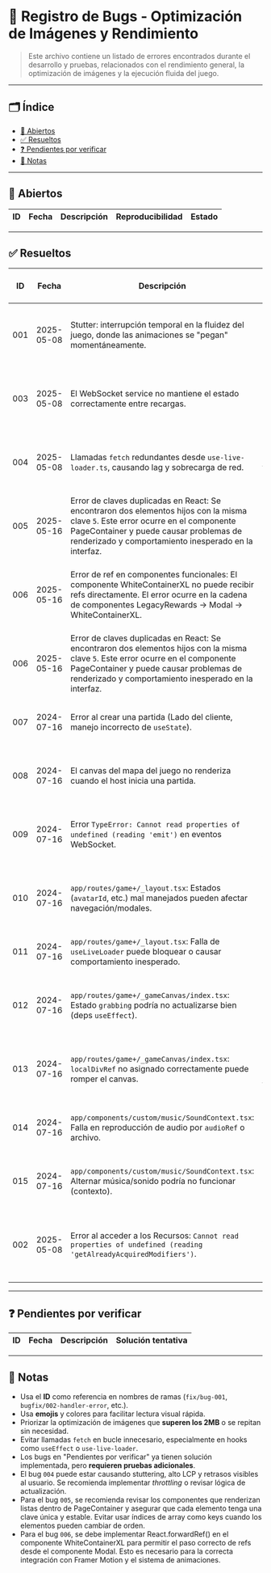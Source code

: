 # 🐞 Registro de Bugs - Optimización de Imágenes y Rendimiento

> Este archivo contiene un listado de errores encontrados durante el desarrollo y pruebas, relacionados con el rendimiento general, la optimización de imágenes y la ejecución fluida del juego.

---

## 🗂️ Índice

- [🔧 Abiertos](#abiertos)
- [✅ Resueltos](#resueltos)
- [❓ Pendientes por verificar](#pendientes-por-verificar)
- [📌 Notas](#notas)

---

## 🔧 Abiertos

| ID   | Fecha       | Descripción                                                                                             | Reproducibilidad | Estado         |
|------|-------------|---------------------------------------------------------------------------------------------------------|------------------|----------------|

---

## ✅ Resueltos

| ID   | Fecha       | Descripción   | Solución | Fecha de solución |
|------|-------------|---------------|----------|-------------------|
| 001  | 2025-05-08 | Stutter: interrupción temporal en la fluidez del juego, donde las animaciones se "pegan" momentáneamente. | Se optimizó el renderizado y se revisaron los ciclos de animación para evitar bloqueos. | 2025-06-19 |
| 003  | 2025-05-08 | El WebSocket service no mantiene el estado correctamente entre recargas. | Se implementó persistencia de estado con localStorage y sincronización con el servidor. | 2025-06-19 |
| 004  | 2025-05-08 | Llamadas `fetch` redundantes desde `use-live-loader.ts`, causando lag y sobrecarga de red. | Se optimizó la lógica de hooks y se implementó throttling para evitar llamadas innecesarias. | 2025-06-19 |
| 005  | 2025-05-16 | Error de claves duplicadas en React: Se encontraron dos elementos hijos con la misma clave `5`. Este error ocurre en el componente PageContainer y puede causar problemas de renderizado y comportamiento inesperado en la interfaz. | Se revisaron las keys en los componentes y se aseguraron claves únicas y estables. | 2025-06-19 |
| 006  | 2025-05-16 | Error de ref en componentes funcionales: El componente WhiteContainerXL no puede recibir refs directamente. El error ocurre en la cadena de componentes LegacyRewards -> Modal -> WhiteContainerXL. | Se implementó React.forwardRef en WhiteContainerXL para permitir el paso correcto de refs. | 2025-06-19 |
| 006 | 2025-05-16 | Error de claves duplicadas en React: Se encontraron dos elementos hijos con la misma clave `5`. Este error ocurre en el componente PageContainer y puede causar problemas de renderizado y comportamiento inesperado en la interfaz. | Se revisaron las keys en los componentes y se aseguraron claves únicas y estables. | 2025-06-19 |
| 007  | 2024-07-16 | Error al crear una partida (Lado del cliente, manejo incorrecto de `useState`). | Se corrigió el manejo de estado en el cliente para la creación de partidas. | 2025-06-19 |
| 008  | 2024-07-16 | El canvas del mapa del juego no renderiza cuando el host inicia una partida. | Se corrigió la inicialización del canvas y la sincronización con el host. | 2025-06-19 |
| 009  | 2024-07-16 | Error `TypeError: Cannot read properties of undefined (reading 'emit')` en eventos WebSocket. | Se validó la existencia de objetos antes de llamar a 'emit' en los eventos WebSocket. | 2025-06-19 |
| 010  | 2024-07-16 | `app/routes/game+/_layout.tsx`: Estados (`avatarId`, etc.) mal manejados pueden afectar navegación/modales. | Se revisó y refactorizó el manejo de estados para navegación y modales. | 2025-06-19 |
| 011  | 2024-07-16 | `app/routes/game+/_layout.tsx`: Falla de `useLiveLoader` puede bloquear o causar comportamiento inesperado. | Se mejoró el manejo de errores y fallback en `useLiveLoader`. | 2025-06-19 |
| 012  | 2024-07-16 | `app/routes/game+/_gameCanvas/index.tsx`: Estado `grabbing` podría no actualizarse bien (deps `useEffect`). | Se ajustaron las dependencias de `useEffect` para actualizar correctamente el estado `grabbing`. | 2025-06-19 |
| 013  | 2024-07-16 | `app/routes/game+/_gameCanvas/index.tsx`: `localDivRef` no asignado correctamente puede romper el canvas. | Se corrigió la asignación de refs para asegurar el funcionamiento del canvas. | 2025-06-19 |
| 014  | 2024-07-16 | `app/components/custom/music/SoundContext.tsx`: Falla en reproducción de audio por `audioRef` o archivo. | Se revisó la gestión de refs y archivos de audio para asegurar la reproducción. | 2025-06-19 |
| 015  | 2024-07-16 | `app/components/custom/music/SoundContext.tsx`: Alternar música/sonido podría no funcionar (contexto). | Se corrigió la lógica de alternancia en el contexto de sonido/música. | 2025-06-19 |
| 002  | 2025-05-08  | Error al acceder a los Recursos: `Cannot read properties of undefined (reading 'getAlreadyAcquiredModifiers')`. | Implementación de verificación de estado en WebSocket service y manejo de casos undefined | 2025-05-08 |

---

## ❓ Pendientes por verificar

| ID   | Fecha       | Descripción                                                                 | Solución tentativa                                                                 |
|------|-------------|-----------------------------------------------------------------------------|------------------------------------------------------------------------------------|

---

## 📌 Notas

- Usa el **ID** como referencia en nombres de ramas (`fix/bug-001`, `bugfix/002-handler-error`, etc.).
- Usa **emojis** y colores para facilitar lectura visual rápida.
- Priorizar la optimización de imágenes que **superen los 2MB** o se repitan sin necesidad.
- Evitar llamadas `fetch` en bucle innecesario, especialmente en hooks como `useEffect` o `use-live-loader`.
- Los bugs en "Pendientes por verificar" ya tienen solución implementada, pero **requieren pruebas adicionales**.
- El bug `004` puede estar causando stuttering, alto LCP y retrasos visibles al usuario. Se recomienda implementar *throttling* o revisar lógica de actualización.
- Para el bug `005`, se recomienda revisar los componentes que renderizan listas dentro de PageContainer y asegurar que cada elemento tenga una clave única y estable. Evitar usar índices de array como keys cuando los elementos pueden cambiar de orden.
- Para el bug `006`, se debe implementar React.forwardRef() en el componente WhiteContainerXL para permitir el paso correcto de refs desde el componente Modal. Esto es necesario para la correcta integración con Framer Motion y el sistema de animaciones.

